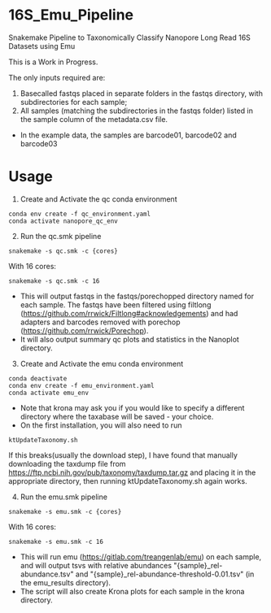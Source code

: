 # 16S_Emu_Pipeline
Snakemake Pipeline to Taxonomically Classify Nanopore Long Read 16S Datasets using Emu

This is a Work in Progress.

The only inputs required are:
1. Basecalled fastqs placed in separate folders in the fastqs directory, with subdirectories for each sample;
2. All samples (matching the subdirectories in the fastqs folder) listed in the sample column of the metadata.csv file.
* In the example data, the samples are barcode01, barcode02 and barcode03

# Usage

1. Create and Activate the qc conda environment

```console
conda env create -f qc_environment.yaml
conda activate nanopore_qc_env
```

2. Run the qc.smk pipeline

```console
snakemake -s qc.smk -c {cores}
```
With 16 cores:
```console
snakemake -s qc.smk -c 16
```

* This will output fastqs in the fastqs/porechopped directory named for each sample. The fastqs have been filtered using filtlong (https://github.com/rrwick/Filtlong#acknowledgements) and had adapters and barcodes removed with porechop (https://github.com/rrwick/Porechop).
* It will also output summary qc plots and statistics in the Nanoplot directory.

3. Create and Activate the emu conda environment

```console
conda deactivate
conda env create -f emu_environment.yaml
conda activate emu_env
```

* Note that krona may ask you if you would like to specify a different directory where the taxabase will be saved - your choice.
* On the first installation, you will also need to run

```console
ktUpdateTaxonomy.sh
```

If this breaks(usually the download step), I have found that manually downloading the taxdump file from https://ftp.ncbi.nih.gov/pub/taxonomy/taxdump.tar.gz and placing it in the appropriate directory, then running ktUpdateTaxonomy.sh again works.

4. Run the emu.smk pipeline

```console
snakemake -s emu.smk -c {cores}
```
With 16 cores:
```console
snakemake -s emu.smk -c 16
```

* This will run emu (https://gitlab.com/treangenlab/emu) on each sample, and will output tsvs with relative abundances "{sample}_rel-abundance.tsv" and "{sample}_rel-abundance-threshold-0.01.tsv" (in the emu_results directory).
* The script will also create Krona plots for each sample in the krona directory.
